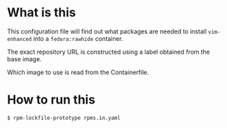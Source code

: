 # What is this

This configuration file will find out what packages are needed to install
`vim-enhanced` into a `fedora:rawhide` container.

The exact repository URL is constructed using a label obtained from the base image.

Which image to use is read from the Containerfile.


# How to run this

```
$ rpm-lockfile-prototype rpms.in.yaml
```
